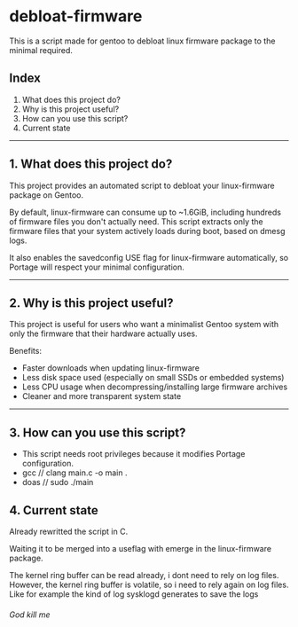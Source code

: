 # debloat-firmware
This is a script made for gentoo to debloat linux firmware package to the minimal required.
## Index

1. What does this project do?
2. Why is this project useful?
3. How can you use this script?
4. Current state

---

## 1. What does this project do?

This project provides an automated script to debloat your linux-firmware package on Gentoo.

By default, linux-firmware can consume up to ~1.6GiB, including hundreds of firmware files you don't actually need.
This script extracts only the firmware files that your system actively loads during boot, based on dmesg logs.

It also enables the savedconfig USE flag for linux-firmware automatically, so Portage will respect your minimal configuration.

---

## 2. Why is this project useful?

This project is useful for users who want a minimalist Gentoo system with only the firmware that their hardware actually uses.

Benefits:

- Faster downloads when updating linux-firmware
- Less disk space used (especially on small SSDs or embedded systems)
- Less CPU usage when decompressing/installing large firmware archives
- Cleaner and more transparent system state

---

## 3. How can you use this script?

- This script needs root privileges because it modifies Portage configuration.
- gcc // clang main.c -o main .
- doas // sudo ./main

## 4. Current state

Already rewritted the script in C.

Waiting it to be merged into a useflag with emerge in the linux-firmware package.

The kernel ring buffer can be read already, i dont need to rely on log files.
However, the kernel ring buffer is volatile, so i need to rely again on log files.
Like for example the kind of log sysklogd generates to save the logs
###### God kill me
